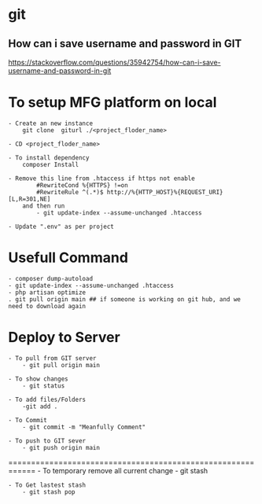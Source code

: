 # git

## How can i save username and password in GIT
https://stackoverflow.com/questions/35942754/how-can-i-save-username-and-password-in-git

To setup MFG platform on local
========================================================================================
	- Create an new instance 
		git clone  giturl ./<project_floder_name>

	- CD <project_floder_name>

	- To install dependency 
		composer Install

	- Remove this line from .htaccess if https not enable
			#RewriteCond %{HTTPS} !=on
			#RewriteRule ^(.*)$ http://%{HTTP_HOST}%{REQUEST_URI} [L,R=301,NE]
		and then run 
			- git update-index --assume-unchanged .htaccess

	- Update ".env" as per project

	
Usefull Command
========================================================================================
	- composer dump-autoload
	- git update-index --assume-unchanged .htaccess
	- php artisan optimize 
	. git pull origin main ## if someone is working on git hub, and we need to download again

Deploy to Server
=========================================================================================
	- To pull from GIT server
		- git pull origin main

	- To show changes 
		- git status 

	- To add files/Folders
		-git add .

	- To Commit
		- git commit -m "Meanfully Comment"

	- To push to GIT sever
		- git push origin main

============================================================
	- To temporary remove all current change
		- git stash
		
	- To Get lastest stash 
		- git stash pop
